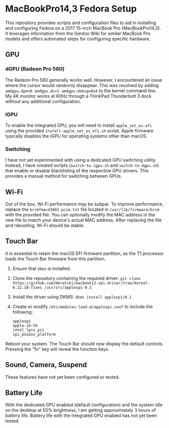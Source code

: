 # MacBookPro14,3 Fedora Setup

This repository provides scripts and configuration files to aid in installing and configuring Fedora on a 2017 15-inch MacBook Pro (MacBookPro14,3). It leverages information from the Gentoo Wiki for similar MacBook Pro models and offers automated steps for configuring specific hardware.

## GPU

### dGPU (Radeon Pro 560)

The Radeon Pro 560 generally works well. However, I encountered an issue where the cursor would randomly disappear. This was resolved by adding `amdgpu.dpm=0 amdgpu.dc=1 amdgpu.debug=0x4` to the kernel command line. My 4K monitor works at 60Hz through a ThinkPad Thunderbolt 3 dock without any additional configuration.

### iGPU

To enable the integrated GPU, you will need to install `apple_set_os.efi` using the provided `install-apple_set_os_efi.sh` script. Apple firmware typically disables the iGPU for operating systems other than macOS.

### Switching

I have not yet experimented with using a dedicated GPU switching utility. Instead, I have created scripts (`switch-to-igpu.sh` and `switch-to-dgpu.sh`) that enable or disable blacklisting of the respective GPU drivers. This provides a manual method for switching between GPUs.

## Wi-Fi

Out of the box, Wi-Fi performance may be subpar. To improve performance, replace the `brcmfmac43602-pcie.txt` file located in `/usr/lib/firmware/brcm` with the provided file. You can optionally modify the MAC address in the new file to match your device's actual MAC address. After replacing the file and rebooting, Wi-Fi should be stable.

## Touch Bar

It is essential to retain the macOS EFI firmware partition, as the T1 processor loads the Touch Bar firmware from this partition.

1. Ensure that `dkms` is installed.
2. Clone the repository containing the required driver:
   `git clone https://github.com/Heratiki/macbook12-spi-driver/tree/kernel-6.12.10-fixes /usr/src/applespi-0.1`
3. Install the driver using DKMS:
   `dkms install applespi/0.1`
4. Create or modify `/etc/modules-load.d/applespi.conf` to include the following:

   ```
   applespi
   apple-ib-tb
   intel_lpss_pci
   spi_pxa2xx_platform
   ```

Reboot your system. The Touch Bar should now display the default controls. Pressing the "fn" key will reveal the function keys.

## Sound, Camera, Suspend

These features have not yet been configured or tested.

## Battery Life

With the dedicated GPU enabled (default configuration) and the system idle on the desktop at 50% brightness, I am getting approximately 3 hours of battery life. Battery life with the integrated GPU enabled has not yet been tested.
